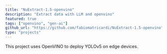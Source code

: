 ```yaml
---
title: "NuExtract-1.5-openvino"
description: "Extract data with LLM and openvino"
featured: true
tags: ["openvino", "gen-ai"]
github_url: "https://github.com/fabiomatricardi/NuExtract-1.5-openvino"
type: "projects"
---
```


This project uses OpenVINO to deploy YOLOv5 on edge devices.
